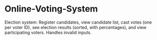 # Online-Voting-System
Election system: Register candidates, view candidate list, cast votes (one per voter ID), see election results (sorted, with percentages), and view participating voters. Handles invalid inputs.
